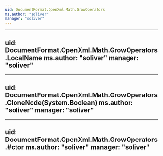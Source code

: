 ```yaml
---
uid: DocumentFormat.OpenXml.Math.GrowOperators
ms.author: "soliver"
manager: "soliver"
---
```


---
uid: DocumentFormat.OpenXml.Math.GrowOperators.LocalName
ms.author: "soliver"
manager: "soliver"
---

---
uid: DocumentFormat.OpenXml.Math.GrowOperators.CloneNode(System.Boolean)
ms.author: "soliver"
manager: "soliver"
---

---
uid: DocumentFormat.OpenXml.Math.GrowOperators.#ctor
ms.author: "soliver"
manager: "soliver"
---
